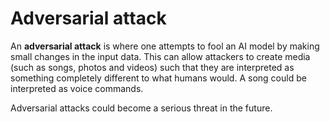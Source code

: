 # Adversarial attack

An **adversarial attack** is where one attempts to fool an AI model by making
small changes in the input data. This can allow attackers to create media (such
as songs, photos and videos) such that they are interpreted as something
completely different to what humans would. A song could be interpreted as voice
commands.

Adversarial attacks could become a serious threat in the future.
